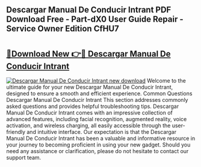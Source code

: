 ## Descargar Manual De Conducir Intrant PDF Download Free - Part-dX0 User Guide Repair - Service Owner Edition CfHU7

# <h2><a href="http://bc43023.oget.top/?id=Descargar+Manual+De+Conducir+Intrant">🔗Download New 👉🔴 Descargar Manual De Conducir Intrant</a></h2>

[![Descargar Manual De Conducir Intrant new download](https://i.imgur.com/5g1atiW.png)](http://bc43023.oget.top/?id=Descargar+Manual+De+Conducir+Intrant)
Welcome to the ultimate guide for your new Descargar Manual De Conducir Intrant, designed to ensure a smooth and efficient experience. Common Questions Descargar Manual De Conducir Intrant This section addresses commonly asked questions and provides helpful troubleshooting tips. Descargar Manual De Conducir Intrant comes with an impressive collection of advanced features, including facial recognition, augmented reality, voice activation, and wireless charging, all easily accessible through the user-friendly and intuitive interface. Our expectation is that the Descargar Manual De Conducir Intrant has been a valuable and informative resource in your journey to becoming proficient in using your new gadget. Should you need any assistance or clarification, please do not hesitate to contact our support team.
